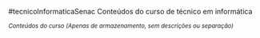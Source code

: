 #tecnicoInformaticaSenac
Conteúdos do curso de técnico em informática
<small><p><em>Conteúdos do curso (Apenas de armazenamento, sem descrições ou separação)</em></p></small>
